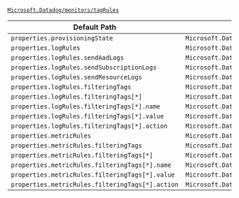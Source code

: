 [`Microsoft.Datadog/monitors/tagRules`](https://docs.microsoft.com/en-us/azure/templates/microsoft.datadog/monitors/tagrules)

| Default Path | Alias |
|---|---|
| `properties.provisioningState` | `Microsoft.Datadog/monitors/tagRules/provisioningState` |
| `properties.logRules` | `Microsoft.Datadog/monitors/tagRules/logRules` |
| `properties.logRules.sendAadLogs` | `Microsoft.Datadog/monitors/tagRules/logRules.sendAadLogs` |
| `properties.logRules.sendSubscriptionLogs` | `Microsoft.Datadog/monitors/tagRules/logRules.sendSubscriptionLogs` |
| `properties.logRules.sendResourceLogs` | `Microsoft.Datadog/monitors/tagRules/logRules.sendResourceLogs` |
| `properties.logRules.filteringTags` | `Microsoft.Datadog/monitors/tagRules/logRules.filteringTags` |
| `properties.logRules.filteringTags[*]` | `Microsoft.Datadog/monitors/tagRules/logRules.filteringTags[*]` |
| `properties.logRules.filteringTags[*].name` | `Microsoft.Datadog/monitors/tagRules/logRules.filteringTags[*].name` |
| `properties.logRules.filteringTags[*].value` | `Microsoft.Datadog/monitors/tagRules/logRules.filteringTags[*].value` |
| `properties.logRules.filteringTags[*].action` | `Microsoft.Datadog/monitors/tagRules/logRules.filteringTags[*].action` |
| `properties.metricRules` | `Microsoft.Datadog/monitors/tagRules/metricRules` |
| `properties.metricRules.filteringTags` | `Microsoft.Datadog/monitors/tagRules/metricRules.filteringTags` |
| `properties.metricRules.filteringTags[*]` | `Microsoft.Datadog/monitors/tagRules/metricRules.filteringTags[*]` |
| `properties.metricRules.filteringTags[*].name` | `Microsoft.Datadog/monitors/tagRules/metricRules.filteringTags[*].name` |
| `properties.metricRules.filteringTags[*].value` | `Microsoft.Datadog/monitors/tagRules/metricRules.filteringTags[*].value` |
| `properties.metricRules.filteringTags[*].action` | `Microsoft.Datadog/monitors/tagRules/metricRules.filteringTags[*].action` |


